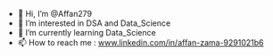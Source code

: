 - 👋 Hi, I’m @Affan279
- 👀 I’m interested in DSA and Data_Science
- 🌱 I’m currently learning Data_Science
- 📫 How to reach me : www.linkedin.com/in/affan-zama-9291021b6


<!---
Affan279/Affan279 is a ✨ special ✨ repository because its `README.md` (this file) appears on your GitHub profile.
You can click the Preview link to take a look at your changes.
--->
